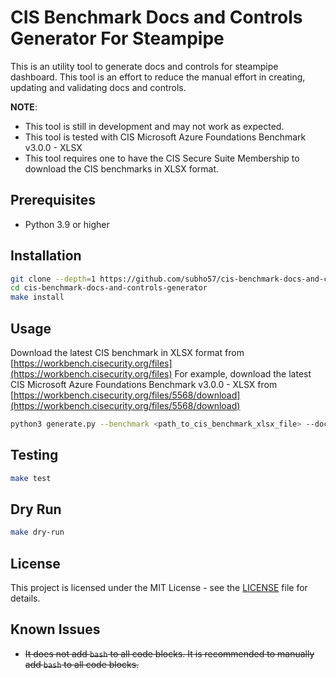 # CIS Benchmark Docs and Controls Generator For Steampipe

This is an utility tool to generate docs and controls for steampipe dashboard.
This tool is an effort to reduce the manual effort in creating, updating and validating docs and controls.

**NOTE**:
- This tool is still in development and may not work as expected.
- This tool is tested with CIS Microsoft Azure Foundations Benchmark v3.0.0 - XLSX
- This tool requires one to have the CIS Secure Suite Membership to download the CIS benchmarks in XLSX format.

## Prerequisites

- Python 3.9 or higher

## Installation

```bash
git clone --depth=1 https://github.com/subho57/cis-benchmark-docs-and-controls-generator.git
cd cis-benchmark-docs-and-controls-generator
make install
```

## Usage

Download the latest CIS benchmark in XLSX format from [https://workbench.cisecurity.org/files](https://workbench.cisecurity.org/files)
For example, download the latest CIS Microsoft Azure Foundations Benchmark v3.0.0 - XLSX from [https://workbench.cisecurity.org/files/5568/download](https://workbench.cisecurity.org/files/5568/download)

```bash
python3 generate.py --benchmark <path_to_cis_benchmark_xlsx_file> --docs --controls --output <output_directory>
```

## Testing

```bash
make test
```

## Dry Run

```bash
make dry-run
```

## License

This project is licensed under the MIT License - see the [LICENSE](LICENSE) file for details.

## Known Issues

- ~~It does not add `bash` to all code blocks. It is recommended to manually add `bash` to all code blocks.~~
